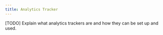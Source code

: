 ```yaml
---
title: Analytics Tracker
---
```


[TODO] Explain what analytics trackers are and how they can be set up and used.
